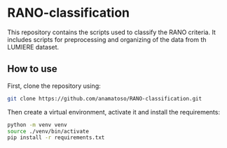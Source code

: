 # RANO-classification


This repository contains the scripts used to classify the RANO criteria. 
It includes scripts for preprocessing and organizing of the data from th LUMIERE dataset.


## How to use
First, clone the repository using:
```bash
git clone https://github.com/anamatoso/RANO-classification.git
```

Then create a virtual environment, activate it and install the requirements:
```bash
python -m venv venv
source ./venv/bin/activate
pip install -r requirements.txt
```
